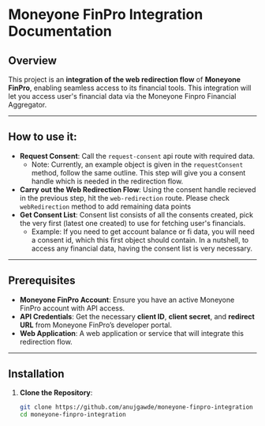 
# Moneyone FinPro Integration Documentation

## Overview

This project is an **integration of the web redirection flow** of **Moneyone FinPro**, enabling seamless access to its financial tools.
This integration will let you access user's financial data via the Moneyone Finpro Financial Aggregator.


---

## How to use it:

- **Request Consent**: Call the `request-consent` api route with required data. 
	- Note: Currently, an example object is given in the `requestConsent` method, follow the same outline.
This step will give you a consent handle which is needed in the redirection flow.
- **Carry out the Web Redirection Flow**: Using the consent handle recieved in the previous step, hit the `web-redirection` route. Please check `webRedirection` method to add remaining data points
- **Get Consent List**: Consent list consists of all the consents created, pick the very first (latest one created) to use for fetching user's financials.
	- Example: If you need to get account balance or fi data, you will need a consent id, which this first object should contain.
In a nutshell, to access any financial data, having the consent list is very necessary.

---

## Prerequisites

- **Moneyone FinPro Account**: Ensure you have an active Moneyone FinPro account with API access.
- **API Credentials**: Get the necessary **client ID**, **client secret**, and **redirect URL** from Moneyone FinPro’s developer portal.
- **Web Application**: A web application or service that will integrate this redirection flow.

---

## Installation

1. **Clone the Repository**:
   ```bash
   git clone https://github.com/anujgawde/moneyone-finpro-integration
   cd moneyone-finpro-integration
